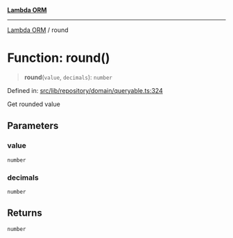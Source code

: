 [**Lambda ORM**](../README.md)

***

[Lambda ORM](../README.md) / round

# Function: round()

> **round**(`value`, `decimals`): `number`

Defined in: [src/lib/repository/domain/queryable.ts:324](https://github.com/lambda-orm/lambdaorm-base/blob/54d568062b637a6aed5442a048b140146d1f573b/src/lib/repository/domain/queryable.ts#L324)

Get rounded value

## Parameters

### value

`number`

### decimals

`number`

## Returns

`number`
